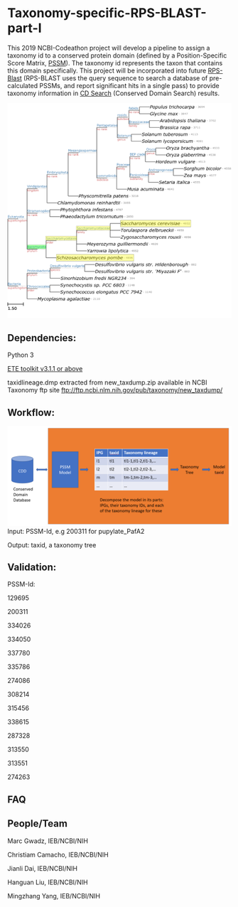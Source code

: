 # Taxonomy-specific-RPS-BLAST-part-I
This 2019 NCBI-Codeathon project will develop a pipeline to assign a taxonomy id to a conserved protein domain (defined by a Position-Specific Score Matrix, [PSSM](https://www.ncbi.nlm.nih.gov/Structure/cdd/cdd_help.shtml#CD_PSSM)). The taxonomy id represents the taxon that contains this domain specifically. This project will be incorporated into future [RPS-Blast](https://www.ncbi.nlm.nih.gov/Structure/cdd/cdd_help.shtml#RPSBWhat) (RPS-BLAST uses the query sequence to search a database of pre-calculated PSSMs, and report significant hits in a single pass) to provide taxonomy information in [CD Search](https://www.ncbi.nlm.nih.gov/Structure/cdd/wrpsb.cgi) (Conserved Domain Search) results.

![alt text](https://github.com/NCBI-Codeathons/Taxonomy-specific-RPS-BLAST-part-I/blob/master/Presentation/image1008.png)
## Dependencies:
Python 3

[ETE toolkit v3.1.1 or above](http://etetoolkit.org/documentation/ete-ncbiquery/)

taxidlineage.dmp extracted from new_taxdump.zip available in NCBI Taxonomy ftp site ftp://ftp.ncbi.nlm.nih.gov/pub/taxonomy/new_taxdump/

## Workflow:
![alt text](https://github.com/NCBI-Codeathons/Taxonomy-specific-RPS-BLAST-part-I/blob/master/Presentation/workflow.png)
Input: PSSM-Id, e.g 200311 for pupylate_PafA2

Output: taxid, a taxonomy tree

## Validation:
PSSM-Id:

129695

200311

334026

334050

337780

335786

274086

308214

315456

338615

287328

313550

313551

274263

## FAQ
## People/Team
Marc Gwadz, IEB/NCBI/NIH

Christiam Camacho, IEB/NCBI/NIH

Jianli Dai, IEB/NCBI/NIH

Hanguan Liu, IEB/NCBI/NIH

Mingzhang Yang, IEB/NCBI/NIH

